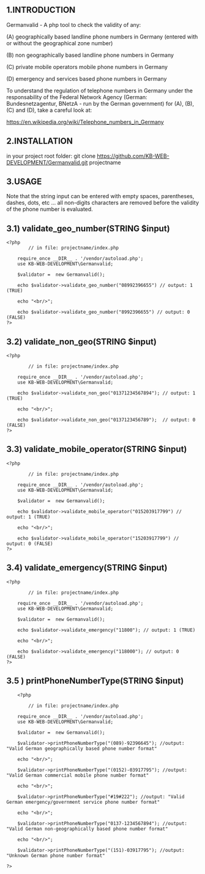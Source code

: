 1.INTRODUCTION
----------------
Germanvalid - A php tool to check the validity of any: 

(A) geographically based landline phone numbers in Germany (entered with or without the geographical zone number)

(B) non geographically based landline phone numbers in Germany

(C) private mobile operators mobile phone numbers in Germany

(D) emergency and services based phone numbers in Germany 

To understand the regulation of telephone numbers in Germany under the responsability of 
the Federal Network Agency (German: Bundesnetzagentur, BNetzA - run by the German government)
for (A), (B), (C) and (D), take a careful look at:

https://en.wikipedia.org/wiki/Telephone_numbers_in_Germany

2.INSTALLATION
----------------

in your project root folder: git clone https://github.com/KB-WEB-DEVELOPMENT/Germanvalid.git projectname

3.USAGE
---------

Note that the string input can be entered with empty spaces, parentheses, dashes, dots, etc ... all
non-digits characters are removed before the validity of the phone number is evaluated.

3.1) validate_geo_number(STRING $input)
-----------------------------------------

    <?php	
         	// in file: projectname/index.php
		
		require_once __DIR__ . '/vendor/autoload.php';
		use KB-WEB-DEVELOPMENT\Germanvalid;

		$validator =  new Germanvalid();

		echo $validator->validate_geo_number("08992396655") // output: 1 (TRUE)

		echo "<br/>";

		echo $validator->validate_geo_number("8992396655") // output: 0 (FALSE)
    ?>

3.2) validate_non_geo(STRING $input)
-------------------------------------

	<?php
		       
         	// in file: projectname/index.php
		
		require_once __DIR__ . '/vendor/autoload.php';
		use KB-WEB-DEVELOPMENT\Germanvalid;

		echo $validator->validate_non_geo("01371234567894"); // output: 1 (TRUE)

		echo "<br/>";

		echo $validator->validate_non_geo("0137123456789");  // output: 0 (FALSE)
	?>

3.3) validate_mobile_operator(STRING  $input)
----------------------------------------------

	<?php
		
         	// in file: projectname/index.php
		
		require_once __DIR__ . '/vendor/autoload.php';
		use KB-WEB-DEVELOPMENT\Germanvalid;

		$validator =  new Germanvalid();

		echo $validator->validate_mobile_operator("015203917799") // output: 1 (TRUE)

		echo "<br/>";

		echo $validator->validate_mobile_operator("15203917799") // output: 0 (FALSE)
	?>

3.4) validate_emergency(STRING $input)
---------------------------------------

	<?php
		
         	// in file: projectname/index.php
		
		require_once __DIR__ . '/vendor/autoload.php';
		use KB-WEB-DEVELOPMENT\Germanvalid;

		$validator =  new Germanvalid();

		echo $validator->validate_emergency("11800"); // output: 1 (TRUE)

		echo "<br/>";

		echo $validator->validate_emergency("118000"); // output: 0 (FALSE)
	?>
	
3.5 ) printPhoneNumberType(STRING $input)
-------------------------------------------

        <?php
			
         	// in file: projectname/index.php
		
		require_once __DIR__ . '/vendor/autoload.php';
		use KB-WEB-DEVELOPMENT\Germanvalid;

		$validator =  new Germanvalid();

		$validator->printPhoneNumberType("(089)-92396645"); //output: "Valid German geographically based phone number format"

		echo "<br/>";
	
		$validator->printPhoneNumberType("(0152)-03917795"); //output: "Valid German commercial mobile phone number format"
	
		echo "<br/>";
	
		$validator->printPhoneNumberType("#19#222"); //output: "Valid German emergency/government service phone number format"
	
		echo "<br/>";
	
		$validator->printPhoneNumberType("0137-1234567894"); //output: "Valid German non-geographically based phone number format"
	
		echo "<br/>";
	
		$validator->printPhoneNumberType("(151)-03917795"); //output: "Unknown German phone number format"
	
	?>
